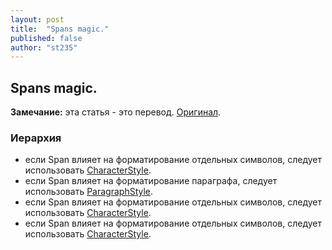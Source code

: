 ```yaml
---
layout: post
title:  "Spans magic."
published: false
author: "st235"
---
```


## Spans magic.
__Замечание:__ эта статья - это перевод. [Оригинал](http://flavienlaurent.com/blog/2014/01/31/spans/).

### Иерархия
- если Span влияет на форматирование отдельных символов, следует использовать [CharacterStyle](https://developer.android.com/reference/android/text/style/CharacterStyle.html).
- если Span влияет на форматирование параграфа, следует использовать [ParagraphStyle](https://developer.android.com/reference/android/text/style/ParagraphStyle.html).
- если Span влияет на форматирование отдельных символов, следует использовать [CharacterStyle](https://developer.android.com/reference/android/text/style/CharacterStyle.html).
- если Span влияет на форматирование отдельных символов, следует использовать [CharacterStyle](https://developer.android.com/reference/android/text/style/CharacterStyle.html).
